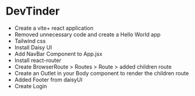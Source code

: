 # DevTinder

- Create a vite+ react application
- Removed unnecessary code and create a Hello World app
- Tailwind css
- Install Daisy UI
- Add NavBar Component to App.jsx
- Install react-router
- Create BrowserRoute > Routes > Route > added children route
- Create an Outlet in your Body component to render the children route
- Added Footer from daisyUI
- Create Login
